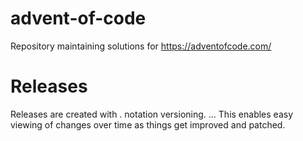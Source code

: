 # advent-of-code
Repository maintaining solutions for https://adventofcode.com/

# Releases
Releases are created with . notation versioning. <day>.<part>.<version>. This enables easy viewing of changes over time as things get improved and patched.
